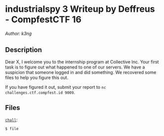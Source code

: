 # industrialspy 3 Writeup by Deffreus - CompfestCTF 16

###### Author: k3ng

## Description

Dear X, I welcome you to the internship program at Collective Inc.
Your first task is to figure out what happened to one of our servers.
We have a suspicion that someone logged in and did something.
We recovered some files to help you figure this out.

If you have figured it out, submit your report to `nc challenges.ctf.compfest.id 9009`.

## Files

[`chall`](https://ctf.compfest.id/files/45f52270f93e45fe23f2d90715101e51/capture.pcapng?token=eyJ1c2VyX2lkIjo3MiwidGVhbV9pZCI6MzA3LCJmaWxlX2lkIjo5NX0.ZtKv2A.EpzJrekCSXnYgSlwQbVeglCZMxo):

```
$ file
```